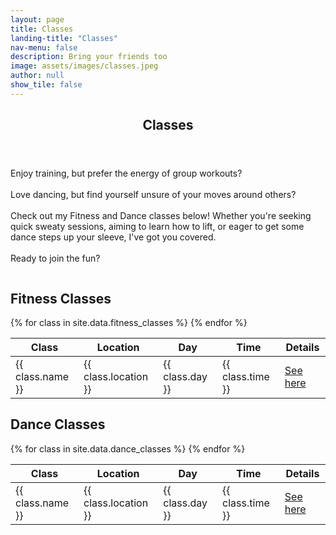 ```yaml
---
layout: page
title: Classes
landing-title: "Classes"
nav-menu: false
description: Bring your friends too
image: assets/images/classes.jpeg
author: null
show_tile: false
---
```


<div id="main">
    <section id="one">
        <div class="inner">
            <header class="major">
                <h1>Classes</h1>
            </header>
            <div class="split-header">
                <p class="text-body">Enjoy training, but prefer the energy of group workouts? <br /><br />
                Love dancing, but find yourself unsure of your moves around others? <br /><br />
                Check out my Fitness and Dance classes below! Whether you're seeking quick sweaty sessions, aiming to learn how to lift, or eager to get some dance steps up your sleeve, I've got you covered. <br /><br />
                Ready to join the fun?</p>
                <div class="image">
                    <img src="{% link assets/images/classes_header.jpeg %}" alt="" data-position="25% 25%" />
                </div>
            </div>
        </div>
    </section>
    <section id="two">
        <div class="inner">
            <h2>Fitness Classes</h2>
            <div class="table-wrapper">
                <table>
                    <thead>
                        <tr>
                            <th>Class</th>
                            <th>Location</th>
                            <th>Day</th>
                            <th>Time</th>
                            <th>Details</th>
                        </tr>
                    </thead>
                    <tbody>
                        {% for class in site.data.fitness_classes %}
                        <tr>
                            <td>{{ class.name }}</td>
                            <td>{{ class.location }}</td>
                            <td>{{ class.day }}</td>
                            <td>{{ class.time }}</td>
                            <td><a href="{{ class.url }}">See here</a></td>
                        </tr>
                        {% endfor %}
                    </tbody>
                </table>
            </div>
        </div>
    </section>
    <section id="three">
        <div class="inner">
            <h2>Dance Classes</h2>
            <div class="table-wrapper">
                <table>
                    <thead>
                        <tr>
                            <th>Class</th>
                            <th>Location</th>
                            <th>Day</th>
                            <th>Time</th>
                            <th>Details</th>
                        </tr>
                    </thead>
                    <tbody>
                        {% for class in site.data.dance_classes %}
                        <tr>
                            <td>{{ class.name }}</td>
                            <td>{{ class.location }}</td>
                            <td>{{ class.day }}</td>
                            <td>{{ class.time }}</td>
                            <td><a href="{{ class.url }}">See here</a></td>
                        </tr>
                        {% endfor %}
                    </tbody>
                </table>
            </div>
        </div>
    </section>
</div>
